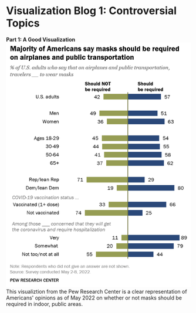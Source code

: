 # Visualization Blog 1: Controversial Topics
**Part 1: A Good Visualization**
![pt1_viz](https://github.com/pazbaum/data_viz_390/blob/main/vb1_pew_mask_viz.png)
This visualiztion from the Pew Research Center is a clear representation of Americans' opinions as of May 2022 on whether or not masks should be required in indoor, public areas.
